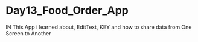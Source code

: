 # Day13_Food_Order_App

IN This App i learned about, EditText, KEY and how to share data from One Screen to Another
